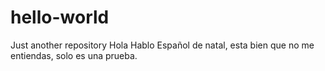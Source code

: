 # hello-world
Just another repository 
Hola Hablo Español de natal, esta bien que no me entiendas, solo es una prueba.
